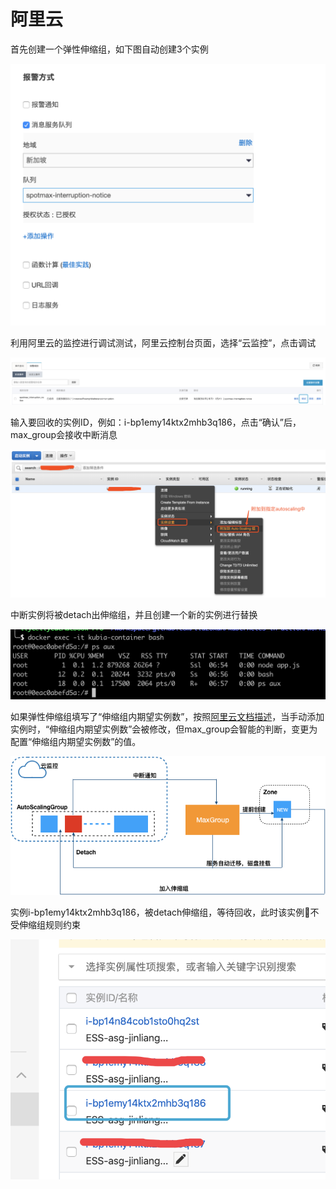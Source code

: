 # 阿里云

首先创建一个弹性伸缩组，如下图自动创建3个实例

![](../../../.gitbook/assets/image%20%281%29.png)



利用阿里云的监控进行调试测试，阿里云控制台页面，选择“云监控”，点击调试

![](../../../.gitbook/assets/image%20%2845%29.png)

输入要回收的实例ID，例如：i-bp1emy14ktx2mhb3q186，点击“确认”后，max\_group会接收中断消息

![](../../../.gitbook/assets/image%20%2818%29.png)

中断实例将被detach出伸缩组，并且创建一个新的实例进行替换

![](../../../.gitbook/assets/image%20%2836%29.png)

如果弹性伸缩组填写了“伸缩组内期望实例数”，按照[阿里云文档描述](https://yq.aliyun.com/articles/727372?spm=5176.2020520114.0.0.51b8558aT22hMI)，当手动添加实例时，“伸缩组内期望实例数”会被修改，但max\_group会智能的判断，变更为配置“伸缩组内期望实例数”的值。

![](../../../.gitbook/assets/image%20%2835%29.png)

实例i-bp1emy14ktx2mhb3q186，被detach伸缩组，等待回收，此时该实例不受伸缩组规则约束

![](../../../.gitbook/assets/image%20%2839%29.png)

 



